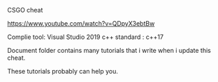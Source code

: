 CSGO cheat

https://www.youtube.com/watch?v=QDpyX3ebtBw

Complie tool: Visual Studio 2019
c++ standard : c++17


Document folder contains many tutorials that i write when i update this cheat.

These tutorials probably can help you.


